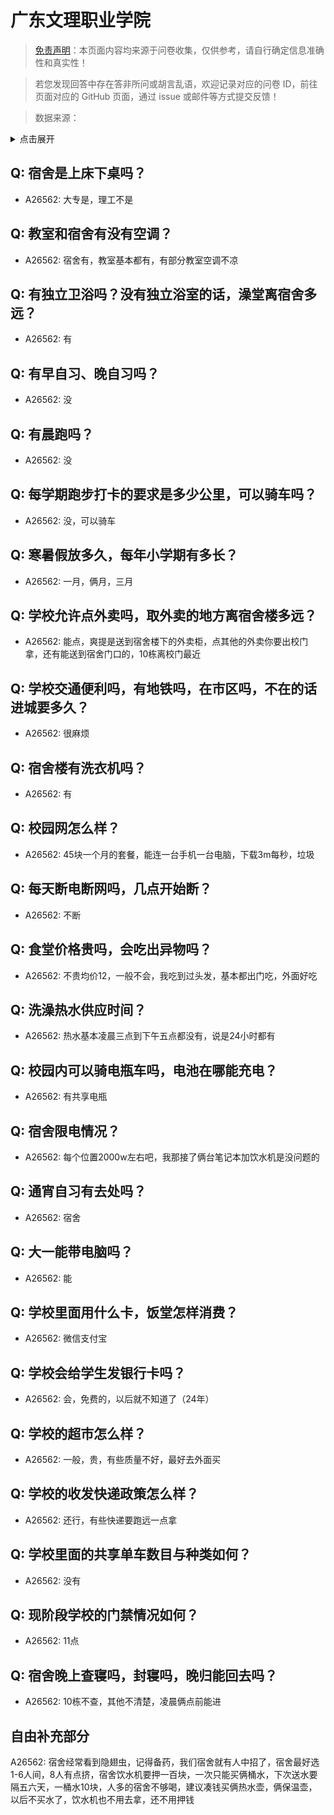 # 广东文理职业学院

> [免责声明](https://colleges.chat/#_3)：本页面内容均来源于问卷收集，仅供参考，请自行确定信息准确性和真实性！

> 若您发现回答中存在答非所问或胡言乱语，欢迎记录对应的问卷 ID，前往页面对应的 GitHub 页面，通过 issue 或邮件等方式提交反馈！

> 数据来源：

<details><summary>点击展开</summary>
<ul>
<li>A26562: 947757986@qq.com (2024 年 08 月)</li>
</ul>
</details>

## Q: 宿舍是上床下桌吗？

- A26562: 大专是，理工不是

## Q: 教室和宿舍有没有空调？

- A26562: 宿舍有，教室基本都有，有部分教室空调不凉

## Q: 有独立卫浴吗？没有独立浴室的话，澡堂离宿舍多远？

- A26562: 有

## Q: 有早自习、晚自习吗？

- A26562: 没

## Q: 有晨跑吗？

- A26562: 没

## Q: 每学期跑步打卡的要求是多少公里，可以骑车吗？

- A26562: 没，可以骑车

## Q: 寒暑假放多久，每年小学期有多长？

- A26562: 一月，俩月，三月

## Q: 学校允许点外卖吗，取外卖的地方离宿舍楼多远？

- A26562: 能点，爽提是送到宿舍楼下的外卖柜，点其他的外卖你要出校门拿，还有能送到宿舍门口的，10栋离校门最近

## Q: 学校交通便利吗，有地铁吗，在市区吗，不在的话进城要多久？

- A26562: 很麻烦

## Q: 宿舍楼有洗衣机吗？

- A26562: 有

## Q: 校园网怎么样？

- A26562: 45块一个月的套餐，能连一台手机一台电脑，下载3m每秒，垃圾

## Q: 每天断电断网吗，几点开始断？

- A26562: 不断

## Q: 食堂价格贵吗，会吃出异物吗？

- A26562: 不贵均价12，一般不会，我吃到过头发，基本都出门吃，外面好吃

## Q: 洗澡热水供应时间？

- A26562: 热水基本凌晨三点到下午五点都没有，说是24小时都有

## Q: 校园内可以骑电瓶车吗，电池在哪能充电？

- A26562: 有共享电瓶

## Q: 宿舍限电情况？

- A26562: 每个位置2000w左右吧，我那接了俩台笔记本加饮水机是没问题的

## Q: 通宵自习有去处吗？

- A26562: 宿舍

## Q: 大一能带电脑吗？

- A26562: 能

## Q: 学校里面用什么卡，饭堂怎样消费？

- A26562: 微信支付宝

## Q: 学校会给学生发银行卡吗？

- A26562: 会，免费的，以后就不知道了（24年）

## Q: 学校的超市怎么样？

- A26562: 一般，贵，有些质量不好，最好去外面买

## Q: 学校的收发快递政策怎么样？

- A26562: 还行，有些快递要跑远一点拿

## Q: 学校里面的共享单车数目与种类如何？

- A26562: 没有

## Q: 现阶段学校的门禁情况如何？

- A26562: 11点

## Q: 宿舍晚上查寝吗，封寝吗，晚归能回去吗？

- A26562: 10栋不查，其他不清楚，凌晨俩点前能进

## 自由补充部分

A26562: 宿舍经常看到隐翅虫，记得备药，我们宿舍就有人中招了，宿舍最好选1-6人间，8人有点挤，宿舍饮水机要押一百块，一次只能买俩桶水，下次送水要隔五六天，一桶水10块，人多的宿舍不够喝，建议凑钱买俩热水壶，俩保温壶，以后不买水了，饮水机也不用去拿，还不用押钱